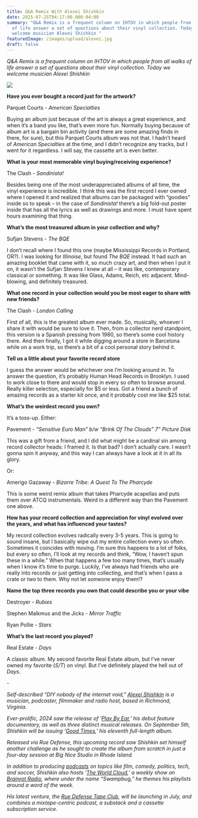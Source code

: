 ```yaml
---
title: Q&A Remix With Alexei Shishkin
date: 2025-07-25T04:17:00.000-04:00
summary: "Q&A Remix is a frequent column on IHTOV in which people from all walks
  of life answer a set of questions about their vinyl collection. Today we
  welcome musician Alexei Shishkin "
featuredImage: /images/upload/alexei.jpg
draft: false
---
```

*Q&A Remix is a frequent column on IHTOV in which people from all walks of life answer a set of questions about their vinyl collection. Today we welcome* *musician Alexei Shishkin* 


![](/images/upload/alexei.jpg)




**Have you ever bought a record just for the artwork?**

Parquet Courts - *American Specialties*

Buying an album just because of the art is always a great experience, and when it’s a band you like, that’s even more fun. Normally buying because of album art is a bargain bin activity (and there are some amazing finds in there, for sure), but this Parquet Courts album was not that. I hadn’t heard of *American Specialties* at the time, and I didn’t recognize any tracks, but I went for it regardless. I will say, the cassette art is even better.

**What is your most memorable vinyl buying/receiving experience?**

The Clash - *Sandinista!*

Besides being one of the most underappreciated albums of all time, the vinyl experience is incredible. I think this was the first record I ever owned where I opened it and realized that albums can be packaged with “goodies” inside so to speak – in the case of *Sandinista!* there’s a big fold-out poster inside that has all the lyrics as well as drawings and more. I must have spent hours examining that thing.

**What’s the most treasured album in your collection and why?**

Sufjan Stevens - *The BQE*

I don’t recall where I found this one (maybe Mississippi Records in Portland, OR?). I was looking for *Illinoise*, but found *The BQE* instead. It had such an amazing booklet that came with it, so much crazy art, and then when I put it on, it wasn’t the Sufjan Stevens I knew at all – it was like, contemporary classical or something. It was like Glass, Adams, Reich, etc adjacent. Mind-blowing, and definitely treasured.

**What one record in your collection would you be most eager to share with new friends?**

The Clash - *London Calling*

First of all, this is the greatest album ever made. So, musically, whoever I share it with would be sure to love it. Then, from a collector nerd standpoint, this version is a Spanish pressing from 1980, so there’s some cool history there. And then finally, I got it while digging around a store in Barcelona while on a work trip, so there’s a bit of a cool personal story behind it.

**Tell us a little about your favorite record store**

I guess the answer would be whichever one I’m looking around in. To answer the question, it’s probably Human Head Records in Brooklyn. I used to work close to there and would stop in every so often to browse around. Really killer selection, especially for $5 or less. Got a friend a bunch of amazing records as a starter kit once, and it probably cost me like $25 total.

**What’s the weirdest record you own?**

It’s a toss-up. Either:

Pavement - *“Sensitive Euro Man” b/w “Brink Of The Clouds” 7” Picture Disk*

This was a gift from a friend, and I did what might be a cardinal sin among record collector heads: I framed it. Is that bad? I don’t actually care. I wasn’t gonna spin it anyway, and this way I can always have a look at it in all its glory.

Or:

Amerigo Gazaway - *Bizarre Tribe: A Quest To The Pharcyde*

This is some weird remix album that takes Pharcyde acapellas and puts them over ATCQ instrumentals. Weird in a different way than the Pavement one above.

**How has your record collection and appreciation for vinyl evolved over the years, and what has influenced your tastes?**

My record collection evolves radically every 3-5 years. This is going to sound insane, but I basically wipe out my entire collection every so often. Sometimes it coincides with moving. I’m sure this happens to a lot of folks, but every so often, I’ll look at my records and think, “Wow, I haven’t spun these in a while.” When that happens a few too many times, that’s usually when I know it’s time to purge. Luckily, I’ve always had friends who are really into records or just getting into collecting, and that’s when I pass a crate or two to them. Why not let someone enjoy them!?

**Name the top three records you own that could describe you or your vibe**

Destroyer - *Rubies*

Stephen Malkmus and the Jicks - *Mirror Traffic*

Ryan Pollie - *Stars*

**What’s the last record you played?**

Real Estate - *Days*

A classic album. My second favorite Real Estate album, but I’ve never owned my favorite (*S/T*) on vinyl. But I’ve definitely played the hell out of *Days*.

\-



*Self-described “DIY nobody of the internet void,” [Alexei Shishkin](https://linktr.ee/alexeishishkin) is a musician, podcaster, filmmaker and radio host, based in Richmond, Virginia.*

*Ever-prolific, 2024 saw the release of ‘[Play By Ear](https://www.youtube.com/watch?v=uKNV5EV1rw4),’ his debut feature documentary, as well as three distinct musical releases. On September 5th, Shishkin will be issuing ‘[Good Times](https://alexeishishkin.bandcamp.com/album/good-times),’ his eleventh full-length album.*

*Released via Rue Defense, this upcoming record saw Shishkin set himself another challenge as he sought to create the album from scratch in just a four-day session at Big Nice Studio in Rhode Island.* 

*In addition to producing [podcasts](https://shishkinproductions.com) on topics like film, comedy, politics, tech, and soccer, Shishkin also hosts ‘[The World Cloud](https://www.mixcloud.com/swampbug/),’ a weekly show on [Brainrot Radio](https://www.brainrotradio.com), where under the name “Swampbug,” he themes his playlists around a word of the week.* 

*His latest venture, the [Rue Defense Tape Club](https://tapeclub.substack.com), will be launching in July, and combines a mixtape-centric podcast, a substack and a cassette subscription service.*
